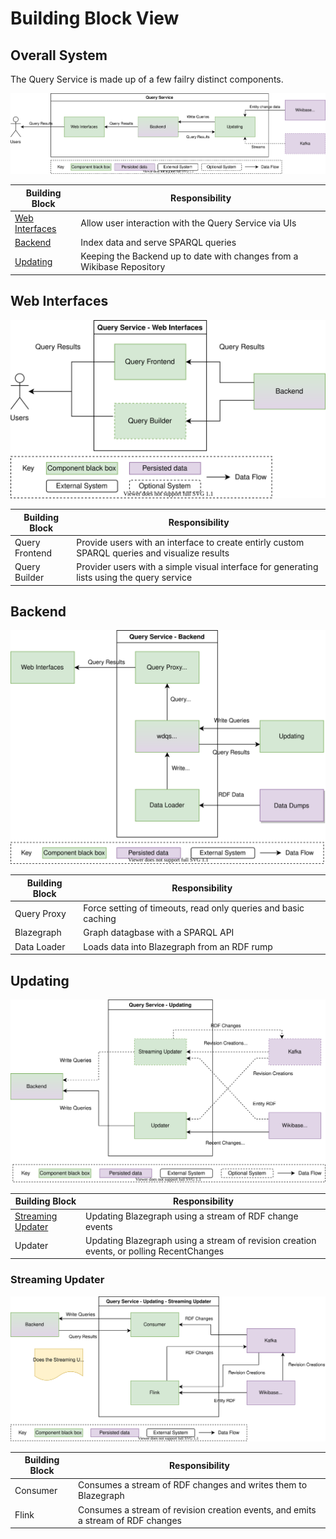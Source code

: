 # Building Block View

## Overall System

The Query Service is made up of a few failry distinct components.

![](./diagrams/05-00-building-blocks.drawio.svg)

| Building Block                    | Responsibility                                                         |
| --------------------------------- | ---------------------------------------------------------------------- |
| [Web Interfaces](#web-interfaces) | Allow user interaction with the Query Service via UIs                  |
| [Backend](#backend)               | Index data and serve SPARQL queries                                    |
| [Updating](#updating)             | Keeping the Backend up to date with changes from a Wikibase Repository |

## Web Interfaces

![](./diagrams/05-01-web-interfaces.drawio.svg)

| Building Block | Responsibility                                                                                |
| -------------- | --------------------------------------------------------------------------------------------- |
| Query Frontend | Provide users with an interface to create entirly custom SPARQL queries and visualize results |
| Query Builder  | Provider users with a simple visual interface for generating lists using the query service    |

## Backend

![](./diagrams/05-01-backend.drawio.svg)

| Building Block | Responsibility                                                 |
| -------------- | -------------------------------------------------------------- |
| Query Proxy    | Force setting of timeouts, read only queries and basic caching |
| Blazegraph     | Graph datagbase with a SPARQL API                              |
| Data Loader    | Loads data into Blazegraph from an RDF rump                    |

## Updating

![](./diagrams/05-01-updating.drawio.svg)

| Building Block                          | Responsibility                                                                           |
| --------------------------------------- | ---------------------------------------------------------------------------------------- |
| [Streaming Updater](#streaming-updater) | Updating Blazegraph using a stream of RDF change events                                  |
| Updater                                 | Updating Blazegraph using a stream of revision creation events, or polling RecentChanges |

### Streaming Updater

![](./diagrams/05-02-streaming-updater.drawio.svg)

| Building Block | Responsibility                                                                   |
| -------------- | -------------------------------------------------------------------------------- |
| Consumer       | Consumes a stream of RDF changes and writes them to Blazegraph                   |
| Flink          | Consumes a stream of revision creation events, and emits a stream of RDF changes |
